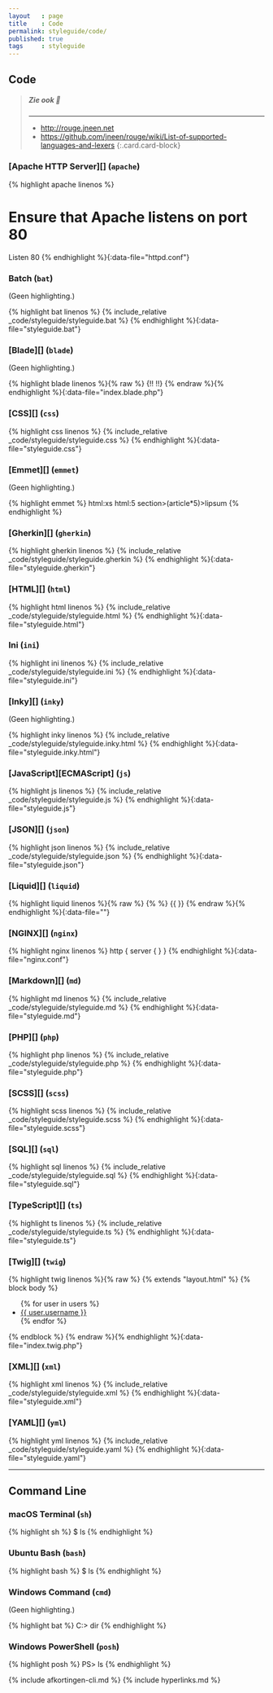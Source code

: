 ```yaml
---
layout   : page
title    : Code
permalink: styleguide/code/
published: true
tags     : styleguide
---
```


Code
----

> ##### Zie ook :book:
> ---
> - <http://rouge.jneen.net>
> - <https://github.com/jneen/rouge/wiki/List-of-supported-languages-and-lexers>
{:.card.card-block}

### [Apache HTTP Server][] (`apache`)

{% highlight apache linenos %}
# Ensure that Apache listens on port 80
Listen 80
{% endhighlight %}{:data-file="httpd.conf"}

### Batch (`bat`)

(Geen highlighting.)

{% highlight bat linenos %}
{% include_relative _code/styleguide/styleguide.bat %}
{% endhighlight %}{:data-file="styleguide.bat"}

### [Blade][] (`blade`)

(Geen highlighting.)

{% highlight blade linenos %}{% raw %}
{!! !!}
{% endraw %}{% endhighlight %}{:data-file="index.blade.php"}

### [CSS][] (`css`)

{% highlight css linenos %}
{% include_relative _code/styleguide/styleguide.css %}
{% endhighlight %}{:data-file="styleguide.css"}

### [Emmet][] (`emmet`)

(Geen highlighting.)

{% highlight emmet %}
html:xs
html:5
section>(article*5)>lipsum
{% endhighlight %}

### [Gherkin][] (`gherkin`)

{% highlight gherkin linenos %}
{% include_relative _code/styleguide/styleguide.gherkin %}
{% endhighlight %}{:data-file="styleguide.gherkin"}

### [HTML][] (`html`)

{% highlight html linenos %}
{% include_relative _code/styleguide/styleguide.html %}
{% endhighlight %}{:data-file="styleguide.html"}

### Ini (`ini`)

{% highlight ini linenos %}
{% include_relative _code/styleguide/styleguide.ini %}
{% endhighlight %}{:data-file="styleguide.ini"}

### [Inky][] (`inky`)

(Geen highlighting.)

{% highlight inky linenos %}
{% include_relative _code/styleguide/styleguide.inky.html %}
{% endhighlight %}{:data-file="styleguide.inky.html"}

### [JavaScript][ECMAScript] (`js`)

{% highlight js linenos %}
{% include_relative _code/styleguide/styleguide.js %}
{% endhighlight %}{:data-file="styleguide.js"}

### [JSON][] (`json`)

{% highlight json linenos %}
{% include_relative _code/styleguide/styleguide.json %}
{% endhighlight %}{:data-file="styleguide.json"}

### [Liquid][] (`liquid`)

{% highlight liquid linenos %}{% raw %}
{% %}
{{ }}
{% endraw %}{% endhighlight %}{:data-file=""}

### [NGINX][] (`nginx`)

{% highlight nginx linenos %}
http {
    server {
    }
}
{% endhighlight %}{:data-file="nginx.conf"}

### [Markdown][] (`md`)

{% highlight md linenos %}
{% include_relative _code/styleguide/styleguide.md %}
{% endhighlight %}{:data-file="styleguide.md"}

### [PHP][] (`php`)

{% highlight php linenos %}
{% include_relative _code/styleguide/styleguide.php %}
{% endhighlight %}{:data-file="styleguide.php"}

### [SCSS][] (`scss`)

{% highlight scss linenos %}
{% include_relative _code/styleguide/styleguide.scss %}
{% endhighlight %}{:data-file="styleguide.scss"}

### [SQL][] (`sql`)

{% highlight sql linenos %}
{% include_relative _code/styleguide/styleguide.sql %}
{% endhighlight %}{:data-file="styleguide.sql"}

### [TypeScript][] (`ts`)

{% highlight ts linenos %}
{% include_relative _code/styleguide/styleguide.ts %}
{% endhighlight %}{:data-file="styleguide.ts"}

### [Twig][] (`twig`)

{% highlight twig linenos %}{% raw %}
{% extends "layout.html" %}
{% block body %}
  <ul>
  {% for user in users %}
    <li><a href="{{ user.url }}">{{ user.username }}</a></li>
  {% endfor %}
  </ul>
{% endblock %}
{% endraw %}{% endhighlight %}{:data-file="index.twig.php"}

### [XML][] (`xml`)

{% highlight xml linenos %}
{% include_relative _code/styleguide/styleguide.xml %}
{% endhighlight %}{:data-file="styleguide.xml"}

### [YAML][] (`yml`)

{% highlight yml linenos %}
{% include_relative _code/styleguide/styleguide.yaml %}
{% endhighlight %}{:data-file="styleguide.yaml"}

---

Command Line
------------

### macOS Terminal (`sh`)

{% highlight sh %}
$ ls
{% endhighlight %}

### Ubuntu Bash (`bash`)

{% highlight bash %}
$ ls
{% endhighlight %}

### Windows Command (`cmd`)

(Geen highlighting.)

{% highlight bat %}
C:\> dir
{% endhighlight %}

### Windows PowerShell (`posh`)

{% highlight posh %}
PS> ls
{% endhighlight %}


{% include afkortingen-cli.md %}
{% include hyperlinks.md %}